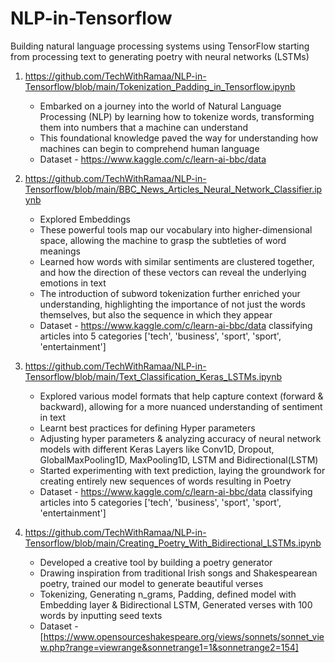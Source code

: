 # NLP-in-Tensorflow
Building natural language processing systems using TensorFlow starting from processing text to generating poetry with neural networks (LSTMs)

1) https://github.com/TechWithRamaa/NLP-in-Tensorflow/blob/main/Tokenization_Padding_in_Tensorflow.ipynb
   * Embarked on a journey into the world of Natural Language Processing (NLP) by learning how to tokenize words, transforming them into numbers that a machine can understand
   * This foundational knowledge paved the way for understanding how machines can begin to comprehend human language
   * Dataset - https://www.kaggle.com/c/learn-ai-bbc/data

2) https://github.com/TechWithRamaa/NLP-in-Tensorflow/blob/main/BBC_News_Articles_Neural_Network_Classifier.ipynb
   * Explored Embeddings
   * These powerful tools map our vocabulary into higher-dimensional space, allowing the machine to grasp the subtleties of word meanings
   * Learned how words with similar sentiments are clustered together, and how the direction of these vectors can reveal the underlying emotions in text
   * The introduction of subword tokenization further enriched your understanding, highlighting the importance of not just the words themselves, but also the sequence in which they appear
   * Dataset - https://www.kaggle.com/c/learn-ai-bbc/data classifying articles into 5 categories ['tech', 'business', 'sport', 'sport', 'entertainment']

3) https://github.com/TechWithRamaa/NLP-in-Tensorflow/blob/main/Text_Classification_Keras_LSTMs.ipynb
    * Explored various model formats that help capture context (forward & backward), allowing for a more nuanced understanding of sentiment in text
    * Learnt best practices for defining Hyper parameters
    * Adjusting hyper parameters & analyzing accuracy of neural network models with different Keras Layers like Conv1D, Dropout, GlobalMaxPooling1D, MaxPooling1D, LSTM and Bidirectional(LSTM)
    * Started experimenting with text prediction, laying the groundwork for creating entirely new sequences of words resulting in Poetry
    * Dataset - https://www.kaggle.com/c/learn-ai-bbc/data classifying articles into 5 categories ['tech', 'business', 'sport', 'sport', 'entertainment']

4) https://github.com/TechWithRamaa/NLP-in-Tensorflow/blob/main/Creating_Poetry_With_Bidirectional_LSTMs.ipynb
    * Developed a creative tool by building a poetry generator
    * Drawing inspiration from traditional Irish songs and Shakespearean poetry, trained our model to generate beautiful verses
    * Tokenizing, Generating n_grams, Padding, defined model with Embedding layer & Bidirectional LSTM, Generated verses with 100 words by inputting seed texts
    * Dataset - [https://www.opensourceshakespeare.org/views/sonnets/sonnet_view.php?range=viewrange&sonnetrange1=1&sonnetrange2=154]
   
